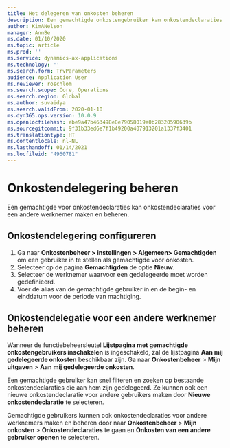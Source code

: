```yaml
---
title: Het delegeren van onkosten beheren
description: Een gemachtigde onkostengebruiker kan onkostendeclaraties voor een andere werknemer in de organisatie maken en beheren.
author: KimANelson
manager: AnnBe
ms.date: 01/10/2020
ms.topic: article
ms.prod: ''
ms.service: dynamics-ax-applications
ms.technology: ''
ms.search.form: TrvParameters
audience: Application User
ms.reviewer: roschlom
ms.search.scope: Core, Operations
ms.search.region: Global
ms.author: suvaidya
ms.search.validFrom: 2020-01-10
ms.dyn365.ops.version: 10.0.9
ms.openlocfilehash: ebe9a47b463498e8e79058019a0b28320590639b
ms.sourcegitcommit: 9f31b33ed6e7f1b49200a407913201a1337f3401
ms.translationtype: HT
ms.contentlocale: nl-NL
ms.lasthandoff: 01/14/2021
ms.locfileid: "4960781"
---
```

# <a name="manage-expense-delegation"></a>Onkostendelegering beheren

Een gemachtigde voor onkostendeclaraties kan onkostendeclaraties voor een andere werknemer maken en beheren.

## <a name="configure-expense-delegation"></a>Onkostendelegering configureren

1. Ga naar **Onkostenbeheer > instellingen > Algemeen> Gemachtigden** om een gebruiker in te stellen als gemachtigde voor onkosten.
2. Selecteer op de pagina **Gemachtigden** de optie **Nieuw**.
3. Selecteer de werknemer waarvoor een gedelegeerde moet worden gedefinieerd. 
4. Voer de alias van de gemachtigde gebruiker in en de begin- en einddatum voor de periode van machtiging.

## <a name="manage-expense-delegation-for-another-employee"></a>Onkostendelegatie voor een andere werknemer beheren

Wanneer de functiebeheersleutel **Lijstpagina met gemachtigde onkostengebruikers inschakelen** is ingeschakeld, zal de lijstpagina **Aan mij gedelegeerde onkosten** beschikbaar zijn. Ga naar **Onkostenbeheer** > **Mijn uitgaven** > **Aan mij gedelegeerde onkosten**.

Een gemachtigde gebruiker kan snel filteren en zoeken op bestaande onkostendeclaraties die aan hem zijn gedelegeerd. Ze kunnen ook een nieuwe onkostendeclaratie voor andere gebruikers maken door **Nieuwe onkostendeclaratie** te selecteren.

Gemachtigde gebruikers kunnen ook onkostendeclaraties voor andere werknemers maken en beheren door naar **Onkostenbeheer** > **Mijn onkosten** > **Onkostendeclaraties** te gaan en **Onkosten van een andere gebruiker openen** te selecteren.
